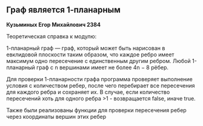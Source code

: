 ## Граф является 1-планарным ##

**Кузьминых Егор Михайлович 2384**  

Теоретическая справка к модулю:

1-планарный граф — граф, который может быть нарисован в евклидовой плоскости таким образом, что каждое ребро имеет максимум одно пересечение с единственным другим ребром. Любой 1-планарный граф с n вершинами имеет не более 4n − 8 рёбер.

Для проверки 1-планарности графа программа проверяет выполнение условия с количеством ребер, после чего перебирает все пересечения для каждого ребра и сохраняет их. В случае, если количество пересечений хоть для одного ребра >1 - возвращается false, иначе true.

Также были реализованы функции для проверки пересечения ребер через координаты вершин этих ребер
